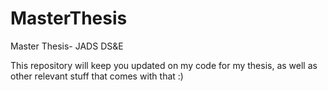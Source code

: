 # MasterThesis
Master Thesis- JADS DS&amp;E


This repository will keep you updated on my code for my thesis, as well as other relevant stuff that comes with that :)
